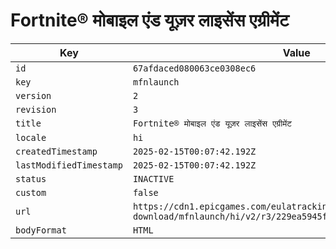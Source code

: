 # Fortnite® मोबाइल एंड यूज़र लाइसेंस एग्रीमेंट

| Key | Value |
| --- | ----- |
| `id` | `67afdaced080063ce0308ec6` |
| `key` | `mfnlaunch` |
| `version` | `2` |
| `revision` | `3` |
| `title` | `Fortnite® मोबाइल एंड यूज़र लाइसेंस एग्रीमेंट` |
| `locale` | `hi` |
| `createdTimestamp` | `2025-02-15T00:07:42.192Z` |
| `lastModifiedTimestamp` | `2025-02-15T00:07:42.192Z` |
| `status` | `INACTIVE` |
| `custom` | `false` |
| `url` | `https://cdn1.epicgames.com/eulatracking-download/mfnlaunch/hi/v2/r3/229ea5945ffd126a4143688fcf9b43fb.pdf` |
| `bodyFormat` | `HTML` |
